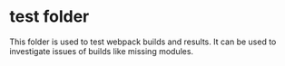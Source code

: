 # test folder

This folder is used to test webpack builds and results.
It can be used to investigate issues of builds like missing modules.
